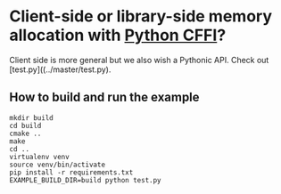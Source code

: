 

# Client-side or library-side memory allocation with [Python CFFI](https://cffi.readthedocs.io)?

Client side is more general but we also wish a Pythonic API.
Check out [test.py]((../master/test.py).


## How to build and run the example

```
mkdir build
cd build
cmake ..
make
cd ..
virtualenv venv
source venv/bin/activate
pip install -r requirements.txt
EXAMPLE_BUILD_DIR=build python test.py
```
